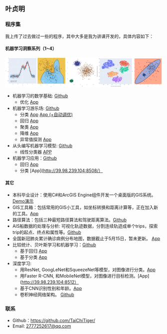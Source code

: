 ## 叶贞明
### 程序集
我上传了过去做过一些的程序，其中大多是我为讲课开发的，具体内容如下：
#### 机器学习洞察系列（1~4）
<kbd><img title="分类" src="https://github.com/TaiChiTiger/machine-learning-playground/blob/master/images/ml_tasks.jpg"></kbd><br/>

- 机器学习的数学基础: [Github](https://github.com/TaiChiTiger/math-for-machine-learning---Machine-Learning-Insight-1)
  - 优化 [App](http://39.98.239.104:8502/)
- 机器学习游乐场: [Github](https://github.com/TaiChiTiger/machine-learning-playground---Machine-Learning-Insight-2)
  - 分类 [App](http://39.98.239.104:8504/) [App (+自动调优)](http://39.98.239.104:8522/)
  - 回归 [App](http://39.98.239.104:8505/)
  - 聚类 [App](http://39.98.239.104:8506/)
  - 降维 [App](http://39.98.239.104:8510/)
  - 异常值探测 [App](http://39.98.239.104:8509/)
- 从头编写机器学习模型: [Github](https://github.com/TaiChiTiger/machine-learning-from-scratch---Machine-Learning-Insight-3)
  - 线性分类器 [APP](http://39.98.239.104:8503/)
- 机器学习应用：[Github](https://github.com/TaiChiTiger/the-application-of-machine-learning---Machine-Learning-Insight-4)
  - 回归 [App](http://39.98.239.104:8507/)
  - 分类 [App](http://39.98.239.104:8508/）

#### 其它
- 本科毕业设计：使用C#和ArcGIS Engine组件开发一个桌面版的GIS系统。[Demo演示](https://v.qq.com/x/page/h0615ydvs8k.html)
- GIS工具箱：包括常用的GIS小工具，如坐标转换和距离计算等，正在加入新的工具。[App](http://39.98.239.104:8517/)
- 路径算法：包括三种最短路径算法和驾驶距离算法。[Github](https://github.com/TaiChiTiger/routing/tree/master)
- AIS船数据的处理与分析: 可视化轨迹数据，分割连续轨迹成单个trips，探索trip的起点、终点和属性等。[Github](https://github.com/TaiChiTiger/ais)
- 全国新冠肺炎累计确诊病例分布地图，数据截止于5月15日，暂未更新。 [App](http://39.98.239.104/)
- 比较统计、贝叶斯学习和机器学习：[Github](https://github.com/TaiChiTiger/ml-vs-statistics-vs-bayes)
  - 基于回归 [App](http://39.98.239.104:8518/)
  - 基于分类 [App](http://39.98.239.104:8519/)
- 深度学习:
  - 用ResNet, GoogLeNet和SqueezeNet等模型，对图像进行分类。[App](http://39.98.239.104:8511)
  - 用Faster R-CNN, 和MobileNet模型，对图像进行目标检测。[App](http://39.98.239.104:8512）
  - 基于CNN识别性别和年龄。[App](http://39.98.239.104:8513)
  - 卷积神经网络架构。 [Github](https://github.com/TaiChiTiger/cnn-architectures)


### 联系
- Github：https://github.com/TaiChiTiger/
- Email: 2777252617@qq.com

